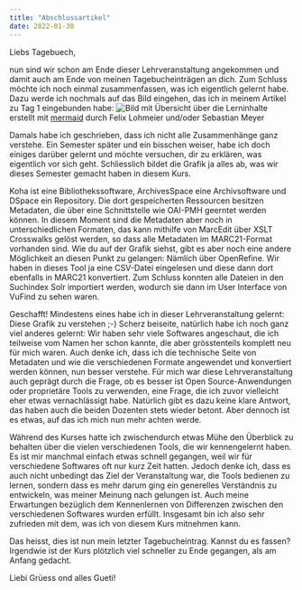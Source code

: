 ```yaml
---
title: "Abschlussartikel"
date: 2022-01-30
---
```


Liebs Tagebuech,

nun sind wir schon am Ende dieser Lehrveranstaltung angekommen und damit auch am Ende von meinen Tagebucheinträgen an dich. Zum Schluss möchte ich noch einmal zusammenfassen, was ich eigentlich gelernt habe. Dazu werde ich nochmals auf das Bild eingehen, das ich in meinem Artikel zu Tag 1 eingebunden habe:
![Bild mit Übersicht über die Lerninhalte](https://pad.gwdg.de/uploads/upload_6f65912f937ad0643db6dd982043e148.png)
erstellt mit [mermaid](https://mermaid-js.github.io/mermaid-live-editor) durch Felix Lohmeier und/oder Sebastian Meyer

Damals habe ich geschrieben, dass ich nicht alle Zusammenhänge ganz verstehe. Ein Semester später und ein bisschen weiser, habe ich doch einiges darüber gelernt und möchte versuchen, dir zu erklären, was eigentlich vor sich geht. Schliesslich bildet die Grafik ja alles ab, was wir dieses Semester gemacht haben in diesem Kurs.

Koha ist eine Bibliothekssoftware, ArchivesSpace eine Archivsoftware und DSpace ein Repository. Die dort gespeicherten Ressourcen besitzen Metadaten, die über eine Schnittstelle wie OAI-PMH geerntet werden können. In diesem Moment sind die Metadaten aber noch in unterschiedlichen Formaten, das kann mithilfe von MarcEdit über XSLT Crosswalks gelöst werden, so dass alle Metadaten im MARC21-Format vorhanden sind. Wie du auf der Grafik siehst, gibt es aber noch eine andere Möglichkeit an diesen Punkt zu gelangen: Nämlich über OpenRefine. Wir haben in dieses Tool ja eine CSV-Datei eingelesen und diese dann dort ebenfalls in MARC21 konvertiert. Zum Schluss konnten alle Dateien in den Suchindex Solr importiert werden, wodurch sie dann im User Interface von VuFind zu sehen waren.

Geschafft! Mindestens eines habe ich in dieser Lehrveranstaltung gelernt: Diese Grafik zu verstehen ;-) Scherz beiseite, natürlich habe ich noch ganz viel anderes gelernt: Wir haben sehr viele Softwares angeschaut, die ich teilweise vom Namen her schon kannte, die aber grösstenteils komplett neu für mich waren. Auch denke ich, dass ich die technische Seite von Metadaten und wie die verschiedenen Formate angewendet und konvertiert werden können, nun besser verstehe. Für mich war diese Lehrveranstaltung auch geprägt durch die Frage, ob es besser ist Open Source-Anwendungen oder proprietäre Tools zu verwenden, eine Frage, die ich zuvor vielleicht eher etwas vernachlässigt habe. Natürlich gibt es dazu keine klare Antwort, das haben auch die beiden Dozenten stets wieder betont. Aber dennoch ist es etwas, auf das ich mich nun mehr achten werde.

Während des Kurses hatte ich zwischendurch etwas Mühe den Überblick zu behalten über die vielen verschiedenen Tools, die wir kennengelernt haben. Es ist mir manchmal einfach etwas schnell gegangen, weil wir für verschiedene Softwares oft nur kurz Zeit hatten. Jedoch denke ich, dass es auch nicht unbedingt das Ziel der Veranstaltung war, die Tools bedienen zu lernen, sondern dass es mehr darum ging ein generelles Verständnis zu entwickeln, was meiner Meinung nach gelungen ist. Auch meine Erwartungen bezüglich dem Kennenlernen von Differenzen zwischen den verschiedenen Softwares wurden erfüllt. Insgesamt bin ich also sehr zufrieden mit dem, was ich von diesem Kurs mitnehmen kann.

Das heisst, dies ist nun mein letzter Tagebucheintrag. Kannst du es fassen? Irgendwie ist der Kurs plötzlich viel schneller zu Ende gegangen, als am Anfang gedacht.

Liebi Grüess ond alles Gueti!
